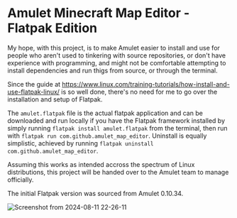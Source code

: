 # Amulet Minecraft Map Editor - Flatpak Edition
My hope, with this project, is to make Amulet easier to install and use for people who aren't used to tinkering with source repositories, or don't have experience with programming, and might not be comfortable attempting to install dependencies and run thigs from source, or through the terminal.

Since the guide at https://www.linux.com/training-tutorials/how-install-and-use-flatpak-linux/ is so well done, there's no need for me to go over the installation and setup of Flatpak.

The `amulet.flatpak` file is the actual flatpak application and can be downloaded and run locally if you have the Flatpak framework installed by simply running `flatpak install amulet.flatpak` from the terminal, then run with `flatpak run com.github.amulet_map_editor`. Uninstall is equally simplistic, achieved by running `flatpak uninstall com.github.amulet_map_editor`.

Assuming this works as intended accross the spectrum of Linux distributions, this project will be handed over to the Amulet team to manage officially.

The initial Flatpak version was sourced from Amulet 0.10.34.

![Screenshot from 2024-08-11 22-26-11](https://github.com/user-attachments/assets/a45f074f-85ee-40f4-b624-987d9506258b)
